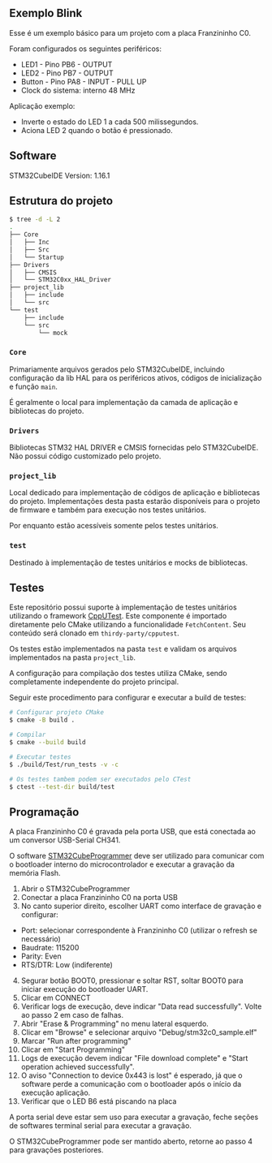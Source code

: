 ## Exemplo Blink

Esse é um exemplo básico para um projeto com a placa Franzininho C0.

Foram configurados os seguintes periféricos:
- LED1 - Pino PB6 - OUTPUT
- LED2 - Pino PB7 - OUTPUT
- Button - Pino PA8 - INPUT - PULL UP
- Clock do sistema: interno 48 MHz

Aplicação exemplo:
- Inverte o estado do LED 1 a cada 500 milissegundos.
- Aciona LED 2 quando o botão é pressionado.

## Software

STM32CubeIDE Version: 1.16.1

## Estrutura do projeto

```bash
$ tree -d -L 2
.
├── Core
│   ├── Inc
│   ├── Src
│   └── Startup
├── Drivers
│   ├── CMSIS
│   └── STM32C0xx_HAL_Driver
├── project_lib
│   ├── include
│   └── src
└── test
    ├── include
    └── src
        └── mock
```

### `Core`

Primariamente arquivos gerados pelo STM32CubeIDE, incluindo configuração da lib HAL para os periféricos ativos, códigos de inicialização e função `main`.

É geralmente o local para implementação da camada de aplicação e bibliotecas do projeto.

### `Drivers`

Bibliotecas STM32 HAL DRIVER e CMSIS fornecidas pelo STM32CubeIDE. Não possui código customizado pelo projeto.

### `project_lib`

Local dedicado para implementação de códigos de aplicação e bibliotecas do projeto. Implementações desta pasta estarão disponíveis para o projeto de firmware e também para execução nos testes unitários.

Por enquanto estão acessíveis somente pelos testes unitários.

### `test`

Destinado à implementação de testes unitários e mocks de bibliotecas.

## Testes

Este repositório possui suporte à implementação de testes unitários utilizando o framework [CppUTest](https://cpputest.github.io/). Este componente é importado diretamente pelo CMake utilizando a funcionalidade `FetchContent`. Seu conteúdo será clonado em `thirdy-party/cpputest`.

Os testes estão implementados na pasta `test` e validam os arquivos implementados na pasta `project_lib`.

A configuração para compilação dos testes utiliza CMake, sendo completamente independente do projeto principal.

Seguir este procedimento para configurar e executar a build de testes:

```bash
# Configurar projeto CMake
$ cmake -B build .

# Compilar
$ cmake --build build

# Executar testes
$ ./build/Test/run_tests -v -c

# Os testes tambem podem ser executados pelo CTest
$ ctest --test-dir build/test
```

## Programação

A placa Franzininho C0 é gravada pela porta USB, que está conectada ao um conversor USB-Serial CH341.

O software [STM32CubeProgrammer](https://www.st.com/en/development-tools/stm32cubeprog.html) deve ser utilizado para comunicar com o bootloader interno do microcontrolador e executar a gravação da memória Flash.

1. Abrir o STM32CubeProgrammer
2. Conectar a placa Franzininho C0 na porta USB
3. No canto superior direito, escolher UART como interface de gravação e configurar:
  - Port: selecionar correspondente à Franzininho C0 (utilizar o refresh se necessário)
  - Baudrate: 115200
  - Parity: Even
  - RTS/DTR: Low (indiferente)
4. Segurar botão BOOT0, pressionar e soltar RST, soltar BOOT0 para iniciar execução do bootloader UART.
5. Clicar em CONNECT
6. Verificar logs de execução, deve indicar "Data read successfully". Volte ao passo 2 em caso de falhas.
7. Abrir "Erase & Programming" no menu lateral esquerdo.
8. Clicar em "Browse" e selecionar arquivo "Debug/stm32c0_sample.elf"
9. Marcar "Run after programming"
10. Clicar em "Start Programming"
11. Logs de execução devem indicar "File download complete" e "Start operation achieved successfully".
12. O aviso "Connection to device 0x443 is lost" é esperado, já que o software perde a comunicação com o bootloader após o início da execução aplicação.
12. Verificar que o LED B6 está piscando na placa

A porta serial deve estar sem uso para executar a gravação, feche seções de softwares terminal serial para executar a gravação.

O STM32CubeProgrammer pode ser mantido aberto, retorne ao passo 4 para gravações posteriores.